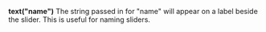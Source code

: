<a name="text_slider"></a>**text("name")** The string passed in for "name" will appear on a label beside the slider. This is useful for naming sliders.  